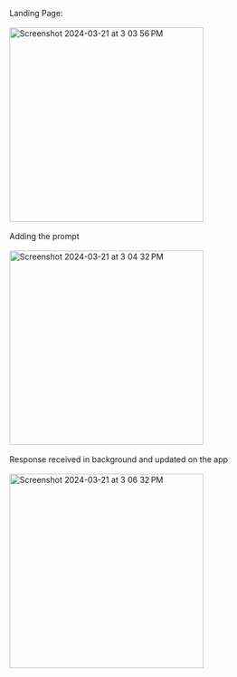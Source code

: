 Landing Page:
<br/>
<br/>
<img width="343" alt="Screenshot 2024-03-21 at 3 03 56 PM" src="https://github.com/MohitSinghvi/chatgpt-android/assets/35193178/4b73065f-9069-456a-999a-d8b1d5313023">
<br/>
<br/>
Adding the prompt
<br/>
<br/>
<img width="343" alt="Screenshot 2024-03-21 at 3 04 32 PM" src="https://github.com/MohitSinghvi/chatgpt-android/assets/35193178/2410df42-49e8-4019-abb4-42eaaaa695b2">
<br/>
<br/>
Response received in background and updated on the app
<br/>
<br/>
<img width="343" alt="Screenshot 2024-03-21 at 3 06 32 PM" src="https://github.com/MohitSinghvi/chatgpt-android/assets/35193178/d673ea25-761f-475f-be0b-0df07d78217f">


